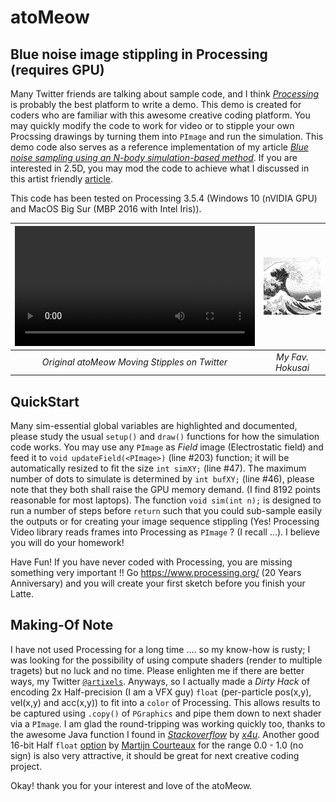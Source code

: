 # atoMeow
## Blue noise image stippling in Processing (requires GPU)

Many Twitter friends are talking about sample code, and I think [*Processing*](https://www.processing.org) is probably the best platform to write a demo.  This demo is created for coders who are familiar with this awesome creative coding platform.  You may quickly modify the code to work for video or to stipple your own Procssing drawings by turning them into `PImage` and run the simulation.  This demo code also serves as a reference implementation of my article [_Blue noise sampling using an N-body simulation-based method_](https://link.springer.com/article/10.1007/s00371-017-1382-9).  If you are interested in 2.5D, you may mod the code to achieve what I discussed in this artist friendly [article](https://www.researchgate.net/publication/344852879_25D_Computational_Image_Stippling).

This code has been tested on Processing 3.5.4 (Windows 10 (nVIDIA GPU) and MacOS Big Sur (MBP 2016 with Intel Iris)).

<video width="384" controls><source src="https://user-images.githubusercontent.com/2389573/172061232-6e7650d7-f151-4954-9d4f-b3945c8fcb69.mp4" type="video/mp4">Your browser does not support the video tag.</video> | <img src="hokusai_dots.png" alt="Input" width=384/> 
:---: | :---: 
*Original atoMeow Moving Stipples on Twitter* | *My Fav. Hokusai* 

## QuickStart
Many sim-essential global variables are highlighted and documented, please study the usual `setup()` and `draw()` functions for how the simulation code works.  You may use any `PImage` as *Field* image (Electrostatic field) and feed it to `void updateField(<PImage>)` (line #203) function; it will be automatically resized to fit the size `int simXY;` (line #47).  The maximum number of dots to simulate is determined by `int bufXY;` (line #46), please note that they both shall raise the GPU memory demand.  (I find 8192 points reasonable for most laptops).  The function `void sim(int n);` is designed to run a number of steps before `return` such that you could sub-sample easily the outputs or for creating your image sequence stippling (Yes! Processing Video library reads frames into Processing as `PImage` ? (I recall ...).  I believe you will do your homework!

Have Fun!  If you have never coded with Processing, you are missing something very important !!  Go https://www.processing.org/ (20 Years Anniversary) and you will create your first sketch before you finish your Latte.

## Making-Of Note
I have not used Processing for a long time .... so my know-how is rusty; I was looking for the possibility of using compute shaders (render to multiple tragets) but no luck and no time.  Please enlighten me if there are better ways, my Twitter [`@artixels`](https://twitter.com/artixels).  Anyways, so I actually made a *Dirty Hack* of encoding 2x Half-precision (I am a VFX guy) `float` (per-particle pos(x,y), vel(x,y) and acc(x,y)) to fit into a `color` of Processing.  This allows results to be captured using `.copy()` of `PGraphics` and pipe them down to next shader via a `PImage`.  I am glad the round-tripping was working quickly too, thanks to the awesome Java function I found in [_Stackoverflow_](https://stackoverflow.com/questions/6162651/half-precision-floating-point-in-java) by [_x4u_](https://stackoverflow.com/users/237321/x4u). Another good 16-bit Half `float` [option](https://stackoverflow.com/a/51749430) by [Martijn Courteaux](https://stackoverflow.com/users/155137/martijn-courteaux) for the range 0.0 - 1.0 (no sign) is also very attractive, it should be great for next creative coding project.

Okay! thank you for your interest and love of the atoMeow.


